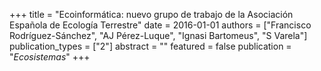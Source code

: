 +++
title = "Ecoinformática: nuevo grupo de trabajo de la Asociación Española de Ecologı́a Terrestre"
date = 2016-01-01
authors = ["Francisco Rodrı́guez-Sánchez", "AJ Pérez-Luque", "Ignasi Bartomeus", "S Varela"]
publication_types = ["2"]
abstract = ""
featured = false
publication = "*Ecosistemas*"
+++


